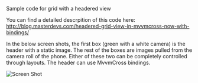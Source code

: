 Sample code for grid with a headered view

You can find a detailed descrpition of this code here:  http://blog.masterdevs.com/headered-grid-view-in-mvvmcross-now-with-bindings/

In the below screen shots, the first box (green with a white camera) is the header with a static image.  The rest of the boxes are images pulled from the camera roll of the phone.  Either of these two can be completely controlled through layouts.  The header can use MvvmCross bindings.

![Screen Shot](https://raw.githubusercontent.com/jquintus/spikes/master/XamarinSpikes/HeaderedGridView/screenshot.jpg)
